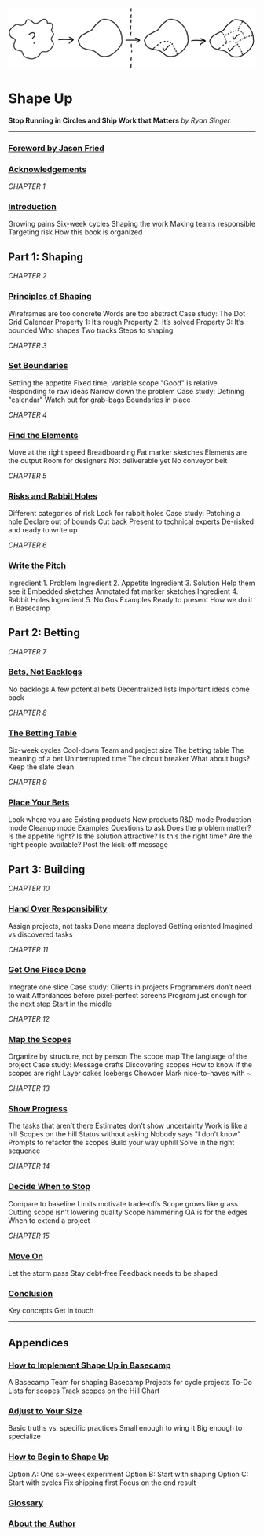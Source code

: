 
![From shapeless to shaped](../assets/cover_summary-e9e01e28012e9df5a411d2eeb4643bd1f6e0630987aa801e132054694811f0a7.jpg)


# Shape Up
**Stop Running in Circles and Ship Work that Matters** 
*by Ryan Singer*

---

### [Foreword by Jason Fried](0.1-foreword.md)
### [Acknowledgements](0.2-acknowledgements.md)

*CHAPTER 1*
### [Introduction](0.3-chapter-01.md)
Growing pains
Six-week cycles
Shaping the work
Making teams responsible
Targeting risk
How this book is organized

## Part 1: Shaping
*CHAPTER 2*
### [Principles of Shaping](1.1-chapter-02.md)
Wireframes are too concrete
Words are too abstract
Case study: The Dot Grid Calendar
Property 1: It’s rough
Property 2: It’s solved
Property 3: It’s bounded
Who shapes
Two tracks
Steps to shaping

*CHAPTER 3*
### [Set Boundaries](1.2-chapter-03.md)
Setting the appetite
Fixed time, variable scope
"Good" is relative
Responding to raw ideas
Narrow down the problem
Case study: Defining "calendar"
Watch out for grab-bags
Boundaries in place

*CHAPTER 4*
### [Find the Elements](1.3-chapter-04.md)
Move at the right speed
Breadboarding
Fat marker sketches
Elements are the output
Room for designers
Not deliverable yet
No conveyor belt

*CHAPTER 5*
### [Risks and Rabbit Holes](1.4-chapter-05.md)
Different categories of risk
Look for rabbit holes
Case study: Patching a hole
Declare out of bounds
Cut back
Present to technical experts
De-risked and ready to write up

*CHAPTER 6*
### [Write the Pitch](1.5-chapter-06.md)
Ingredient 1. Problem
Ingredient 2. Appetite
Ingredient 3. Solution
Help them see it
Embedded sketches
Annotated fat marker sketches
Ingredient 4. Rabbit Holes
Ingredient 5. No Gos
Examples
Ready to present
How we do it in Basecamp

## Part 2: Betting
*CHAPTER 7*
### [Bets, Not Backlogs](2.1-chapter-07.md)
No backlogs
A few potential bets
Decentralized lists
Important ideas come back

*CHAPTER 8*
### [The Betting Table](2.2-chapter-08.md)
Six-week cycles
Cool-down
Team and project size
The betting table
The meaning of a bet
Uninterrupted time
The circuit breaker
What about bugs?
Keep the slate clean

*CHAPTER 9*
### [Place Your Bets](2.3-chapter-09.md)
Look where you are
Existing products
New products
R&D mode
Production mode
Cleanup mode
Examples
Questions to ask
Does the problem matter?
Is the appetite right?
Is the solution attractive?
Is this the right time?
Are the right people available?
Post the kick-off message

## Part 3: Building
*CHAPTER 10*
### [Hand Over Responsibility](3.1-chapter-10.md)
Assign projects, not tasks
Done means deployed
Getting oriented
Imagined vs discovered tasks

*CHAPTER 11*
### [Get One Piece Done](3.2-chapter-11.md)
Integrate one slice
Case study: Clients in projects
Programmers don’t need to wait
Affordances before pixel-perfect screens
Program just enough for the next step
Start in the middle

*CHAPTER 12*
### [Map the Scopes](3.3-chapter-12.md)
Organize by structure, not by person
The scope map
The language of the project
Case study: Message drafts
Discovering scopes
How to know if the scopes are right
Layer cakes
Icebergs
Chowder
Mark nice-to-haves with ~

*CHAPTER 13*
### [Show Progress](3.4-chapter-13.md)
The tasks that aren’t there
Estimates don’t show uncertainty
Work is like a hill
Scopes on the hill
Status without asking
Nobody says "I don’t know"
Prompts to refactor the scopes
Build your way uphill
Solve in the right sequence

*CHAPTER 14*
### [Decide When to Stop](3.5-chapter-14.md)
Compare to baseline
Limits motivate trade-offs
Scope grows like grass
Cutting scope isn’t lowering quality
Scope hammering
QA is for the edges
When to extend a project

*CHAPTER 15*
### [Move On](3.6-chapter-15.md)
Let the storm pass
Stay debt-free
Feedback needs to be shaped

### [Conclusion](3.7-conclusion.md)
Key concepts
Get in touch

---

## Appendices

### [How to Implement Shape Up in Basecamp](4.0-appendix-01.md)
A Basecamp Team for shaping
Basecamp Projects for cycle projects
To-Do Lists for scopes
Track scopes on the Hill Chart

### [Adjust to Your Size](4.1-appendix-02.md)
Basic truths vs. specific practices
Small enough to wing it
Big enough to specialize

### [How to Begin to Shape Up](4.2-appendix-03.md)
Option A: One six-week experiment
Option B: Start with shaping
Option C: Start with cycles
Fix shipping first
Focus on the end result

### [Glossary](4.5-appendix-06.md)

### [About the Author](4.6-appendix-07.md)
